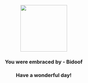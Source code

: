 <p align="center">
    <img src="https://raw.githubusercontent.com/PokeAPI/sprites/master/sprites/pokemon/399.png" width="150" height="150">
</p>
<h3 align="center">You were embraced by - <b>Bidoof</b></h3>
<h3 align="center">Have a wonderful day!</h3>
